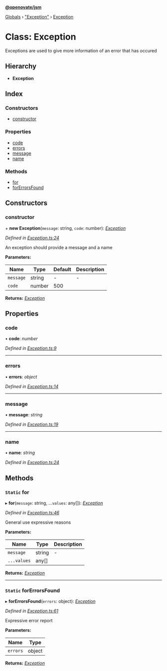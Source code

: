 **[@openovate/jsm](../README.md)**

[Globals](../globals.md) › [&quot;Exception&quot;](../modules/_exception_.md) › [Exception](_exception_.exception.md)

# Class: Exception

Exceptions are used to give more information
of an error that has occured

## Hierarchy

* **Exception**

## Index

### Constructors

* [constructor](_exception_.exception.md#constructor)

### Properties

* [code](_exception_.exception.md#code)
* [errors](_exception_.exception.md#errors)
* [message](_exception_.exception.md#message)
* [name](_exception_.exception.md#name)

### Methods

* [for](_exception_.exception.md#static-for)
* [forErrorsFound](_exception_.exception.md#static-forerrorsfound)

## Constructors

###  constructor

\+ **new Exception**(`message`: string, `code`: number): *[Exception](_exception_.exception.md)*

*Defined in [Exception.ts:24](https://github.com/Openovate/jsm/blob/edb8b6a/src/Exception.ts#L24)*

An exception should provide a message and a name

**Parameters:**

Name | Type | Default | Description |
------ | ------ | ------ | ------ |
`message` | string | - | - |
`code` | number | 500 |   |

**Returns:** *[Exception](_exception_.exception.md)*

## Properties

###  code

• **code**: *number*

*Defined in [Exception.ts:9](https://github.com/Openovate/jsm/blob/edb8b6a/src/Exception.ts#L9)*

___

###  errors

• **errors**: *object*

*Defined in [Exception.ts:14](https://github.com/Openovate/jsm/blob/edb8b6a/src/Exception.ts#L14)*

___

###  message

• **message**: *string*

*Defined in [Exception.ts:19](https://github.com/Openovate/jsm/blob/edb8b6a/src/Exception.ts#L19)*

___

###  name

• **name**: *string*

*Defined in [Exception.ts:24](https://github.com/Openovate/jsm/blob/edb8b6a/src/Exception.ts#L24)*

## Methods

### `Static` for

▸ **for**(`message`: string, ...`values`: any[]): *[Exception](_exception_.exception.md)*

*Defined in [Exception.ts:46](https://github.com/Openovate/jsm/blob/edb8b6a/src/Exception.ts#L46)*

General use expressive reasons

**Parameters:**

Name | Type | Description |
------ | ------ | ------ |
`message` | string | - |
`...values` | any[] |   |

**Returns:** *[Exception](_exception_.exception.md)*

___

### `Static` forErrorsFound

▸ **forErrorsFound**(`errors`: object): *[Exception](_exception_.exception.md)*

*Defined in [Exception.ts:61](https://github.com/Openovate/jsm/blob/edb8b6a/src/Exception.ts#L61)*

Expressive error report

**Parameters:**

Name | Type |
------ | ------ |
`errors` | object |

**Returns:** *[Exception](_exception_.exception.md)*
